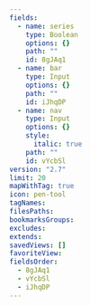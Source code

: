 ```yaml
---
fields:
  - name: series
    type: Boolean
    options: {}
    path: ""
    id: 8gJAq1
  - name: bar
    type: Input
    options: {}
    path: ""
    id: iJhqDP
  - name: nav
    type: Input
    options: {}
    style:
      italic: true
    path: ""
    id: vYcbSl
version: "2.7"
limit: 20
mapWithTag: true
icon: pen-tool
tagNames: 
filesPaths: 
bookmarksGroups: 
excludes: 
extends: 
savedViews: []
favoriteView: 
fieldsOrder:
  - 8gJAq1
  - vYcbSl
  - iJhqDP
---
```

